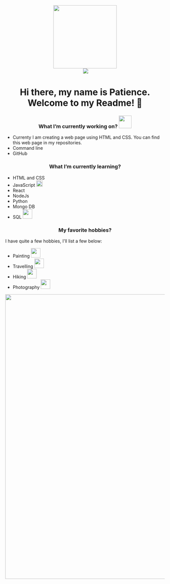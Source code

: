 
<div id="header" align="center">
<img src="https://media.giphy.com/media/M4NykXxUE0HAcK7UJ6/giphy.gif" width="200"/>
</div>
<div id="badges" align="center">
<img src="https://komarev.com/ghpvc/?username=Patienceh1&style=flat-square&color=blue" alt=""/>
<a href="https://www.linkedin.com/in/patience-hodzi-480334107/">
<img src="https://img.shields.io/badge/LinkedIn-blue?logo=linkedin&logoColor=white&style=for-the-badge">
</a>
</div>
<h1 align="center">
Hi there, my name is Patience. Welcome to my Readme! 👋
</h1>

<h3 align="center">What I’m currently working on? <img src="https://media.giphy.com/media/WFZvB7VIXBgiz3oDXE/giphy.gif" width="40"/></h3>
<ul>
<li>Currenty I am creating a web page using HTML and CSS. You can find this web page in my repositories.</li>
<li>Command line</li>
<li>GitHub</li>
</ul>

<h3 align="center">What I’m currently learning?</h3>
<ul>
<li>HTML and CSS <img scr="https://media.giphy.com/media/zOvBKUUEERdNm/giphy.gif"/></li>
<li>JavaScript <img src="https://media.giphy.com/media/XH9wwXfUXu91wAJwN5/giphy.gif" width="20"/></li>
<li>React</li>
<li>NodeJs</li>
<li>Python</li>
<li>Mongo DB</li>
<li>SQL <img src="https://media.giphy.com/media/V8y1y1FzxDETVUtQE4/giphy.gif" width="30"/></li>
</ul>

<h3 align="center">My favorite hobbies?</h3>
<p>I have quite a few hobbies, I'll list a few below: </p>
<ul>
<li>Painting <img src="https://media.giphy.com/media/n4Siv3Q2kXFF7SZ1Zf/giphy.gif" width="30"/></li>
<li>Travelling <img src="https://media.giphy.com/media/Zwuf5X4Cw9u5tFTiiz/giphy.gif" width="30"/></li>
<li>Hiking <img src="https://media.giphy.com/media/kd8ynEx9HxlW5gVqg8/giphy.gif" width="30"/></li>
<li>Photography <img src="https://media.giphy.com/media/wECyGRuBjY0quyQK1P/giphy.gif" width="30"/></li>
</ul>
<div align="center">
<img src="https://media.giphy.com/media/scZPhLqaVOM1qG4lT9/giphy.gif" width="900"/>
</div>